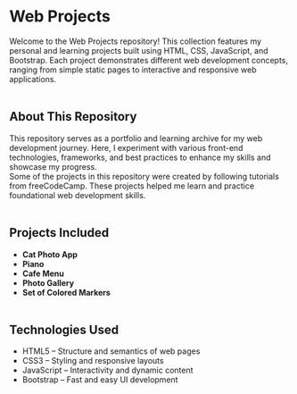 # Web Projects

Welcome to the Web Projects repository! This collection features my personal and learning projects built using HTML, CSS, JavaScript, and Bootstrap. Each project demonstrates different web development concepts, ranging from simple static pages to interactive and responsive web applications.
</br></br>
## About This Repository
This repository serves as a portfolio and learning archive for my web development journey. Here, I experiment with various front-end technologies, frameworks, and best practices to enhance my skills and showcase my progress. 
</br>Some of the projects in this repository were created by following tutorials from freeCodeCamp. These projects helped me learn and practice foundational web development skills.
</br></br>
## Projects Included
- <b>Cat Photo App</b>
- <b>Piano</b>
- <b>Cafe Menu</b>
- <b>Photo Gallery</b>
- <b>Set of Colored Markers</b>
</br></br>
## Technologies Used
- HTML5 – Structure and semantics of web pages
- CSS3 – Styling and responsive layouts
- JavaScript – Interactivity and dynamic content
- Bootstrap – Fast and easy UI development
